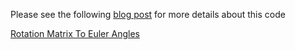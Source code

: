 Please see the following [blog post](http://www.learnopencv.com/rotation-matrix-to-euler-angles/) for more details about this code

[Rotation Matrix To Euler Angles](http://www.learnopencv.com/rotation-matrix-to-euler-angles/)
